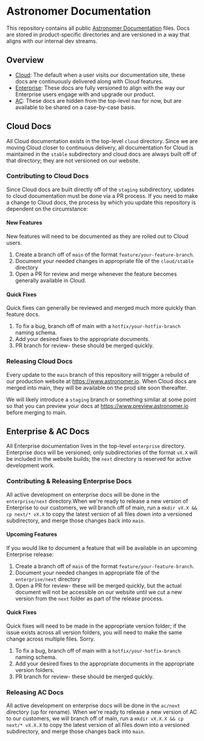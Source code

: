 # Astronomer Documentation

This repository contains all public [Astronomer Documentation](https://www.astronomer.io/docs/) files. Docs are stored in product-specific directories and are versioned in a way that aligns with our internal dev streams.

## Overview
- [Cloud](https://www.astronomer.io/docs/cloud/): The default when a user visits our documentation site, these docs are continuously delivered along with Cloud features.
- [Enterprise](https://www.astronomer.io/docs/enterprise/): These docs are fully versioned to align with the way our Enterprise users engage with and upgrade our product.
- [AC](https://www.astronomer.io/docs/certified/): These docs are hidden from the top-level nav for now, but are available to be shared on a case-by-case basis.

## Cloud Docs

All Cloud documentation exists in the top-level `cloud` directory. Since we are moving Cloud closer to continuous delivery, all documentation for Cloud is maintained in the `stable` subdirectory and cloud docs are always built off of that directory; they are not versioned on our website.

### Contributing to Cloud Docs

Since Cloud docs are built directly off of the `staging` subdirectory, updates to cloud documentation must be done via a PR process. If you need to make a change to Cloud docs, the process by which you update this repository is dependent on the circumstance:

#### New Features

New features will need to be documented as they are rolled out to Cloud users.

1. Create a branch off of `main` of the format `feature/your-feature-branch`.
2. Document your needed changes in appropriate file of the `cloud/stable` directory
3. Open a PR for review and merge whenever the feature becomes generally available in Cloud.

#### Quick Fixes

Quick fixes can generally be reviewed and merged much more quickly than feature docs.

1. To fix a bug, branch off of main with a `hotfix/your-hotfix-branch` naming schema.
2. Add your desired fixes to the appropriate documents.
3. PR branch for review- these should be merged quickly.

### Releasing Cloud Docs

Every update to the `main` branch of this repository will trigger a rebuild of our production website at https://www.astronomer.io. When Cloud docs are merged into main, they will be available on the prod site soon thereafter.

We will likely introduce a `staging` branch or something similar at some point so that you can preview your docs at https://www.preview.astronomer.io before merging to main.

## Enterprise & AC Docs

All Enterprise documentation lives in the top-level `enterprise` directory. Enterprise docs will be versioned; only subdirectories of the format `vX.X` will be included in the website builds; the `next` directory is reserved for active development work.

### Contributing & Releasing Enterprise Docs

All active development on enterprise docs will be done in the `enterprise/next` directory.When we're ready to release a new version of Enterprise to our customers, we will branch off of main, run a `mkdir vX.X && cp next/* vX.X` to copy the latest version of all files down into a versioned subdirectory, and merge those changes back into `main`.

#### Upcoming Features

If you would like to document a feature that will be available in an upcoming Enterprise release:

1. Create a branch off of `main` of the format `feature/your-feature-branch`.
2. Document your needed changes in appropriate file of the `enterprise/next` directory
3. Open a PR for review- these will be merged quickly, but the actual document will not be accessible on our website until we cut a new version from the `next` folder as part of the release process.

#### Quick Fixes

Quick fixes will need to be made in the appropriate version folder; if the issue exists across all version folders, you will need to make the same change across multiple files. Sorry.

1. To fix a bug, branch off of main with a `hotfix/your-hotfix-branch` naming schema.
2. Add your desired fixes to the appropriate documents in the appropriate version folders.
3. PR branch for review- these should be merged quickly.

### Releasing AC Docs

All active development on enterprise docs will be done in the `ac/next` directory (up for rename). When we're ready to release a new version of AC to our customers, we will branch off of main, run a `mkdir vX.X.X && cp next/* vX.X.X` to copy the latest version of all files down into a versioned subdirectory, and merge those changes back into `main`.
